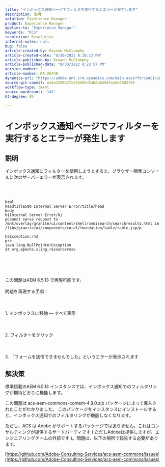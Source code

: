 ```yaml
---
title: "インボックス通知ページでフィルタを実行するとエラーが発生します"
description: 説明
solution: Experience Manager
product: Experience Manager
applies-to: "Experience Manager"
keywords: "KCS"
resolution: Resolution
internal-notes: null
bug: false
article-created-by: Roxann McGlumphy
article-created-date: "8/30/2022 8:18:23 PM"
article-published-by: Roxann McGlumphy
article-published-date: "8/30/2022 8:20:57 PM"
version-number: 2
article-number: KA-20440
dynamics-url: "https://adobe-ent.crm.dynamics.com/main.aspx?forceUCI=1&pagetype=entityrecord&etn=knowledgearticle&id=a28b55e0-a028-ed11-9db1-002248086d3d"
source-git-commit: ea8a2250a27a293585d54b8a629dfea5c6602395
workflow-type: tm+mt
source-wordcount: '149'
ht-degree: 9%

---
```


# インボックス通知ページでフィルターを実行するとエラーが発生します

## 説明

インボックス通知にフィルターを使用しようとすると、ブラウザー開発コンソールに次のサーバーエラーが表示されます。<br><br> <br><br>

```
html
headtitle500 Internal Server Error/title/head
body
h1Internal Server Error/h1
pCannot serve request to /mnt/overlay/granite/ui/content/shell/omnisearch/searchresults.html in /libs/granite/ui/components/coral/foundation/table/table.jsp/p

h3Exception:/h3
pre
java.lang.NullPointerException
at org.apache.sling.resourcereso
```

<br><br> <br><br>この問題はAEM 6.5.13 で再現可能です。<br><br>問題を再現する手順：<br><br> <br><br>1. インボックスに移動 — すべて表示<br><br> <br><br>2. フィルターをクリック<br><br> <br><br>3. 「フォームを送信できませんでした」というエラーが表示されます

## 解決策


標準搭載のAEM 6.5.13 インスタンスでは、インボックス通知でのフィルタリングが期待どおりに機能します。

この問題は acs-aem-commons-content-4.8.0.zip パッケージによって導入されたことがわかりました。 このパッケージをインスタンスにインストールすると、インボックス通知でのフィルタリングが機能しなくなります。

ただし、ACS は Adobe がサポートするパッケージではありません。これはコンサルティングが提供するサードパーティです ( ただしAdobeは提供しますが、エンジニアリングチームの外部です )。問題は、以下の場所で報告する必要があります。



[https://github.com/Adobe-Consulting-Services/acs-aem-commons/issues](https://github.com/Adobe-Consulting-Services/acs-aem-commons/issues)
